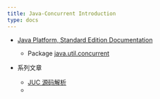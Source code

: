 ```yaml
---
title: Java-Concurrent Introduction
type: docs
---
```


- [Java Platform, Standard Edition Documentation](https://docs.oracle.com/en/java/javase/index.html)
  - Package [java.util.concurrent](https://docs.oracle.com/javase/8/docs/api/java/util/concurrent/package-summary.html)
  

- 系列文章
  - [JUC 源码解析](https://www.cnblogs.com/aniao/tag/%E5%B9%B6%E5%8F%91%E7%BC%96%E7%A8%8B/)
  - 

